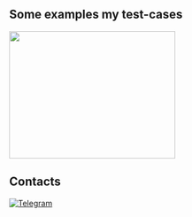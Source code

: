 ## Some examples my test-cases
<img src="https://cdn.dribbble.com/users/43762/screenshots/3361371/media/f1600c72aa3208834c1af9bcf1572b6c.gif" height="230" width="300" frameborder="0" scrolling="no">

## Contacts 

[![Telegram](https://img.shields.io/badge/-Telegram-df9a60?style=flat-square&logo=Telegram)](https://t.me/rom_hah)